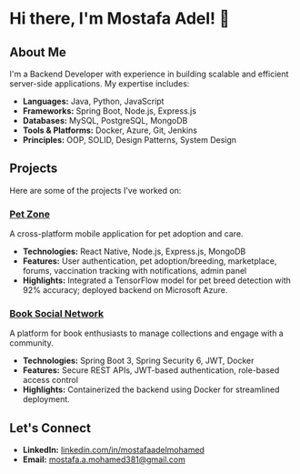 # Hi there, I'm Mostafa Adel! 👋

## About Me
I'm a Backend Developer with experience in building scalable and efficient server-side applications. My expertise includes:

- **Languages:** Java, Python, JavaScript
- **Frameworks:** Spring Boot, Node.js, Express.js
- **Databases:** MySQL, PostgreSQL, MongoDB
- **Tools & Platforms:** Docker, Azure, Git, Jenkins
- **Principles:** OOP, SOLID, Design Patterns, System Design

## Projects
Here are some of the projects I've worked on:

### [Pet Zone](https://github.com/mostafa-adel07/PetZone)
A cross-platform mobile application for pet adoption and care.
- **Technologies:** React Native, Node.js, Express.js, MongoDB
- **Features:** User authentication, pet adoption/breeding, marketplace, forums, vaccination tracking with notifications, admin panel
- **Highlights:** Integrated a TensorFlow model for pet breed detection with 92% accuracy; deployed backend on Microsoft Azure.

### [Book Social Network](https://github.com/mostafa-adel07/book--network)
A platform for book enthusiasts to manage collections and engage with a community.
- **Technologies:** Spring Boot 3, Spring Security 6, JWT, Docker
- **Features:** Secure REST APIs, JWT-based authentication, role-based access control
- **Highlights:** Containerized the backend using Docker for streamlined deployment.

## Let's Connect
- **LinkedIn:** [linkedin.com/in/mostafaadelmohamed](https://linkedin.com/in/mostafaadelmohamed)
- **Email:** mostafa.a.mohamed381@gmail.com
